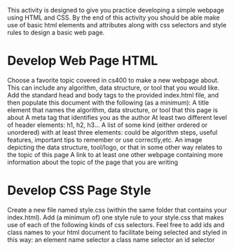 This activity is designed to give you practice developing a simple webpage using HTML and CSS. By the end of this activity you should be able make use of basic html elements and attributes along with css selectors and style rules to design a basic web page.

# Develop Web Page HTML
Choose a favorite topic covered in cs400 to make a new webpage about. This can include any algorithm, data structure, or tool that you would like.
Add the standard head and body tags to the provided index.html file, and then populate this document with the following (as a minimum):
A title element that names the algorithm, data structure, or tool that this page is about
A meta tag that identifies you as the author
At least two different level of header elements: h1, h2, h3…
A list of some kind (either ordered or unordered) with at least three elements: could be algorithm steps, useful features, important tips to remember or use correctly,etc.
An image depicting the data structure, tool/logo, or that in some other way relates to the topic of this page
A link to at least one other webpage containing more information about the topic of the page that you are writing
# Develop CSS Page Style
Create a new file named style.css (within the same folder that contains your index.html).
Add (a minimum of) one style rule to your style.css that makes use of each of the following kinds of css selectors. Feel free to add ids and class names to your html document to facilitate being selected and styled in this way:
an element name selector
a class name selector
an id selector
